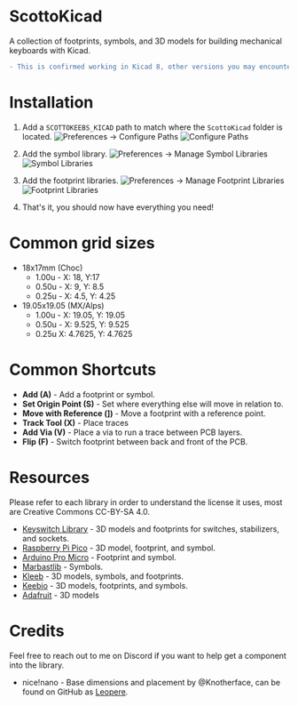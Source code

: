 # ScottoKicad

A collection of footprints, symbols, and 3D models for building mechanical keyboards with Kicad.

```diff
- This is confirmed working in Kicad 8, other versions you may encounter issues!
```

# Installation

1. Add a `SCOTTOKEEBS_KICAD` path to match where the `ScottoKicad` folder is located.
   ![Preferences -> Configure Paths](https://github.com/joe-scotto/scottokeebs/assets/8194147/5163f9db-0dfa-4ae7-ba4a-295114c5c051)
   ![Configure Paths](https://github.com/joe-scotto/scottokeebs/assets/8194147/28e6b534-e96d-4a14-9fd1-886b87db1c7b)

2. Add the symbol library.
   ![Preferences -> Manage Symbol Libraries](https://github.com/joe-scotto/scottokeebs/assets/8194147/d76cbe33-e155-46d1-98df-d8cd789688e6)
   ![Symbol Libraries](https://github.com/joe-scotto/scottokeebs/assets/8194147/e165293a-2aba-4269-a040-300297fd4089)

3. Add the footprint libraries.
   ![Preferences -> Manage Footprint Libraries](https://github.com/joe-scotto/scottokeebs/assets/8194147/f4105958-389d-4a0a-96d6-8b4eb98136e7)
   ![Footprint Libraries](https://github.com/joe-scotto/scottokeebs/assets/8194147/68367a4b-eca6-4440-8bf4-b6bf8ef522fa)

4. That's it, you should now have everything you need!

# Common grid sizes

-   18x17mm (Choc)
    -   1.00u - X: 18, Y:17
    -   0.50u - X: 9, Y: 8.5
    -   0.25u - X: 4.5, Y: 4.25
-   19.05x19.05 (MX/Alps)
    -   1.00u - X: 19.05, Y: 19.05
    -   0.50u - X: 9.525, Y: 9.525
    -   0.25u X: 4.7625, Y: 4.7625

# Common Shortcuts

-   **Add (A)** - Add a footprint or symbol.
-   **Set Origin Point (S)** - Set where everything else will move in relation to.
-   **Move with Reference (])** - Move a footprint with a reference point.
-   **Track Tool (X)** - Place traces
-   **Add Via (V)** - Place a via to run a trace between PCB layers.
-   **Flip (F)** - Switch footprint between back and front of the PCB.

# Resources

Please refer to each library in order to understand the license it uses, most are Creative Commons CC-BY-SA 4.0.

-   [Keyswitch Library](https://github.com/kiswitch/kiswitch/tree/main) - 3D models and footprints for switches, stabilizers, and sockets.
-   [Raspberry Pi Pico](https://github.com/ncarandini/KiCad-RP-Pico) - 3D model, footprint, and symbol.
-   [Arduino Pro Micro](https://github.com/g200kg/kicad-lib-arduino) - Footprint and symbol.
-   [Marbastlib](https://github.com/ebastler/marbastlib) - Symbols.
-   [Kleeb](https://github.com/crides/kleeb) - 3D models, symbols, and footprints.
-   [Keebio](https://github.com/keebio/Keebio-Parts.pretty) - 3D models, footprints, and symbols.
-   [Adafruit](https://github.com/adafruit/Adafruit_CAD_Parts/tree/main?tab=MIT-1-ov-file#readme) - 3D models

# Credits

Feel free to reach out to me on Discord if you want to help get a component into the library.

-   nice!nano - Base dimensions and placement by @Knotherface, can be found on GitHub as [Leopere](https://github.com/Leopere).
